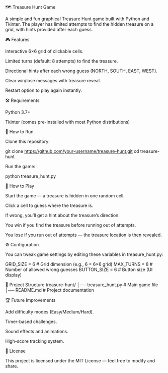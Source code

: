 🗺️ Treasure Hunt Game

A simple and fun graphical Treasure Hunt game built with Python and Tkinter.
The player has limited attempts to find the hidden treasure on a grid, with hints provided after each guess.

🎮 Features

Interactive 6×6 grid of clickable cells.

Limited turns (default: 8 attempts) to find the treasure.

Directional hints after each wrong guess (NORTH, SOUTH, EAST, WEST).

Clear win/lose messages with treasure reveal.

Restart option to play again instantly.

🛠️ Requirements

Python 3.7+

Tkinter (comes pre-installed with most Python distributions)

🚀 How to Run

Clone this repository:

git clone https://github.com/your-username/treasure-hunt.git
cd treasure-hunt


Run the game:

python treasure_hunt.py

🎯 How to Play

Start the game — a treasure is hidden in one random cell.

Click a cell to guess where the treasure is.

If wrong, you’ll get a hint about the treasure’s direction.

You win if you find the treasure before running out of attempts.

You lose if you run out of attempts — the treasure location is then revealed.

⚙️ Configuration

You can tweak game settings by editing these variables in treasure_hunt.py:

GRID_SIZE = 6      # Grid dimension (e.g., 6 = 6×6 grid)
MAX_TURNS = 8      # Number of allowed wrong guesses
BUTTON_SIZE = 6    # Button size (UI display)

📂 Project Structure
treasure-hunt/
│── treasure_hunt.py   # Main game file
│── README.md          # Project documentation

🏆 Future Improvements

Add difficulty modes (Easy/Medium/Hard).

Timer-based challenges.

Sound effects and animations.

High-score tracking system.

📜 License

This project is licensed under the MIT License — feel free to modify and share.



